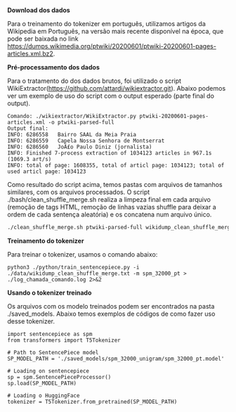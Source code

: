 **Download dos dados** 

Para o treinamento do tokenizer em português, utilizamos artigos da Wikipedia em Português, na versão mais recente disponível na época, que pode ser baixada no link https://dumps.wikimedia.org/ptwiki/20200601/ptwiki-20200601-pages-articles.xml.bz2.

**Pré-processamento dos dados**

Para o tratamento do dos dados brutos, foi utilizado o script WikiExtractor(https://github.com/attardi/wikiextractor.git). Abaixo podemos ver um exemplo de uso do script com o output esperado (parte final do output). 

```
Comando: ./wikiextractor/WikiExtractor.py ptwiki-20200601-pages-articles.xml -o ptwiki-parsed-full
Output final:
INFO: 6286558   Bairro SAAL da Meia Praia
INFO: 6286559   Capela Nossa Senhora de Montserrat
INFO: 6286560   JoÃ£o Paulo Diniz (jornalista)
INFO: Finished 7-process extraction of 1034123 articles in 967.1s (1069.3 art/s)
INFO: total of page: 1608355, total of articl page: 1034123; total of used articl page: 1034123
```

Como resultado do script acima, temos pastas com arquivos de tamanhos similares, com os arquivos processados. O script ./bash/clean_shuffle_merge.sh realiza a limpeza final em cada arquivo (remoção de tags HTML, remoção de linhas vazias shuffle para deixar a ordem de cada sentença aleatória) e os concatena num arquivo único.

```bash
./clean_shuffle_merge.sh ptwiki-parsed-full wikidump_clean_shuffle_merge.txt
```

**Treinamento do tokenizer**

Para treinar o tokenizer, usamos o comando abaixo: 
```
python3 ./python/train_sentencepiece.py -i ./data/wikidump_clean_shuffle_merge.txt -m spm_32000_pt > ./log_chamada_comando.log 2>&2
```
**Usando o tokenizer treinado**

Os arquivos com os modelo treinados podem ser encontrados na pasta ./saved_models. Abaixo temos exemplos de códigos de como fazer uso desse tokenizer.

```
import sentencepiece as spm         
from transformers import T5Tokenizer

# Path to SentencePiece model
SP_MODEL_PATH = './saved_models/spm_32000_unigram/spm_32000_pt.model'

# Loading on sentencepiece
sp = spm.SentencePieceProcessor()
sp.load(SP_MODEL_PATH)

# Loading o HuggingFace
tokenizer = T5Tokenizer.from_pretrained(SP_MODEL_PATH)
```
